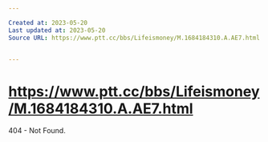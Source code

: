 ```yaml
---

Created at: 2023-05-20
Last updated at: 2023-05-20
Source URL: https://www.ptt.cc/bbs/Lifeismoney/M.1684184310.A.AE7.html


---
```


# https://www.ptt.cc/bbs/Lifeismoney/M.1684184310.A.AE7.html


404 - Not Found.

